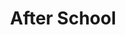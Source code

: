 ---
layout: Art
title: After School
layers: ['@helpers/bg01', '@helpers/brushify01', '@3/emoji', '@helpers/texturizer01']
devlog: 34ae5f5663444439b074dafea46b73d7
hideDevlog: true
---